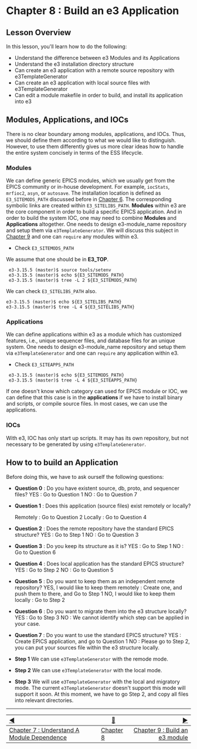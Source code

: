 Chapter 8 : Build an e3 Application
==

## Lesson Overview

In this lesson, you'll learn how to do the following:
* Understand the difference between e3 Modules and its Applications
* Understand the e3 installation directory structure
* Can create an e3 application with a remote source repository with e3TemplateGenerator
* Can create an e3 application with local source files with e3TemplateGenerator
* Can edit a module makefile in order to build, and install its application into e3


## Modules, Applications, and IOCs

There is no clear boundary among modules, applications, and IOCs. Thus, we should define them according to what we would like to distinguish. However, to use them differently gives us more clear ideas how to handle the entire system concisely in terms of the ESS lifecycle. 

### Modules 
We can define generic EPICS modules, which we usually get from the EPICS community or in-house development. For example, `iocStats`, `mrfioc2`, `asyn`, or `autosave`. The installation location is defined as `E3_SITEMODS_PATH` discussed before in [Chapter 6](chapter6.md). The corresponding symbolic links are created within `E3_SITELIBS_PATH`. **Modules** within e3 are the core component in order to build a specific EPICS application. And in order to build the system IOC, one may need to combine **Modules** and **Applications** altogether. One needs to design e3-module_name repository and setup them via `e3TemplateGenerator`. We will discuss this subject in [Chapter 9](chapter9.md) and one can `require` any modules within e3. 


* Check `E3_SITEMODS_PATH`

We assume that one should be in **E3_TOP**. 
```
 e3-3.15.5 (master)$ source tools/setenv
 e3-3.15.5 (master)$ echo ${E3_SITEMODS_PATH}
 e3-3.15.5 (master)$ tree -L 2 ${E3_SITEMODS_PATH}
```

We can check `E3_SITELIBS_PATH` also.
```
e3-3.15.5 (master)$ echo ${E3_SITELIBS_PATH}
e3-3.15.5 (master)$ tree -L 4 ${E3_SITELIBS_PATH}
```

### Applications

We can define applications within e3 as a module which has customized features, i.e., unique sequencer files, and database files for an unique system. One needs to design e3-module_name repository and setup them via `e3TemplateGenerator` and one can `require` any application within e3. 

* Check `E3_SITEAPPS_PATH`

```
 e3-3.15.5 (master)$ echo ${E3_SITEMODS_PATH}
 e3-3.15.5 (master)$ tree -L 4 ${E3_SITEAPPS_PATH}
```

If one doesn't know which category can used for EPICS module or IOC, we can define that this case is in the **applications** if we have to install binary and scripts, or compile source files. In most cases, we can use the applications. 


### IOCs

With e3, IOC has only start up scripts. It may has its own repository, but not necessary to be generated by using `e3TemplateGenerator`. 


## How to to build an Application

Before doing this, we have to ask ourself the following questions:

* **Question 0** : Do you have existent source, db, proto, and sequencer files? 
  YES : Go to Question 1
  NO  : Go to Question 7

* **Question 1** : Does this application (source files) exist remotely or locally?

  Remotely : Go to Question 2
  Locally  : Go to Question 4
  
* **Question 2** : Does the remote repository have the standard EPICS structure?
  YES : Go to Step 1
  NO  : Go to Question 3
  
* **Question 3** : Do you keep its structure as it is? 
  YES : Go to Step 1
  NO  : Go to Question 6
  
* **Question 4** : Does local application has the standard EPICS structure?
  YES : Go to Step 2
  NO  : Go to Question 5
  
* **Question 5** : Do you want to keep them as an independent remote repository?
  YES, I would like to keep them remotely : Create one, and push them to there, and Go to Step 1
  NO, I would like to keep them locally : Go to Step 2
  
* **Question 6** : Do you want to migrate them into the e3 structure locally?
  YES : Go to Step 3
  NO  : We cannot identify which step can be applied in your case. 
  
* **Question 7** : Do you want to use the standard EPICS structure?
  YES : Create EPICS application, and go to Question 1
  NO  : Please go to Step 2, you can put your sources file within the e3 structure locally.
  
* **Step 1** 
   We can use `e3TemplateGenerator` with the remode mode.

* **Step 2** 
  We can use `e3TemplateGenerator` with the local mode.

* **Step 3**
  We will use `e3TemplateGenerator` with the local and migratory mode. The current `e3TemplateGenerator` doesn't support this mode will support it soon. At this moment, we have to go Step 2, and copy all files into relevant directories. 
  
  
  
  
  


<!-- ### EPICS Standard Strcuture with a remote repository -->

<!-- ### Existent EEE Structure with a remote repository -->

<!-- ### From scratch  -->

<!-- * Would like to keep the standard structure?  -->
<!-- * Would like to keep all into e3 local structure? -->
<!-- * Would like to keep them seperated remote repository with e3 structure? -->

<!-- ## Type 1 : To develop an e3 IOC quickly within e3 application structure -->

<!-- * Application with DB and Protocol Files with the existent EPICS IOC -->
<!-- * Application with DB and Protocol Files from scratch  -->

<!-- ## Type 2 :To develop an e3 IOC within e3 application structure -->

<!-- ### Type 2.1 : Application with DB and Protocol Files with the existent EPICS IOC -->
<!-- ### Type 2.2 : Source and Sequencer files based on Type 2.1 -->


<!-- ## Type 2 : -->

<!-- https://github.com/icshwi/fimscb -->


<!-- ## Type 2 : Application with S -->


------------------
[:arrow_backward:](chapter7.md)  | [:arrow_up_small:](chapter8.md)  | [:arrow_forward:](chapter9.md)
:--- | --- |---: 
[Chapter 7 : Understand A Module Dependence](chapter7.md) | [Chapter 8](chapter8.md) | [Chapter 9 : Build an e3 module](chapter9.md)
